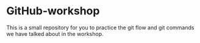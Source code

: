 # GitHub-workshop
This is a small repository for you to practice the git flow and git commands we have talked about in the workshop. 
